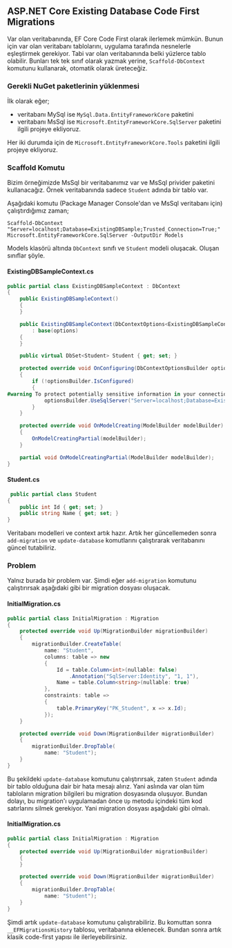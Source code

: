 ## ASP.NET Core Existing Database Code First Migrations

Var olan veritabanında, EF Core Code First olarak ilerlemek mümkün. 
Bunun için var olan veritabanı tablolarını, uygulama tarafında nesnelerle eşleştirmek gerekiyor.
Tabi var olan veritabanında belki yüzlerce tablo olabilir. 
Bunları tek tek sınıf olarak yazmak yerine, `Scaffold-DbContext` komutunu kullanarak, otomatik olarak üreteceğiz.

### Gerekli NuGet paketlerinin yüklenmesi

İlk olarak eğer; 
  - veritabanı MySql ise `MySql.Data.EntityFrameworkCore` paketini
  - veritabanı MsSql ise `Microsoft.EntityFrameworkCore.SqlServer` paketini ilgili projeye ekliyoruz.

Her iki durumda için de `Microsoft.EntityFrameworkCore.Tools` paketini ilgili projeye ekliyoruz.

### Scaffold Komutu

Bizim örneğimizde MsSql bir veritabanımız var ve MsSql privider paketini kullanacağız. 
Örnek veritabanında sadece `Student` adında bir tablo var. 

Aşağıdaki komutu (Package Manager Console'dan ve MsSql veritabanı için) çalıştırdığımız zaman;

````
Scaffold-DbContext "Server=localhost;Database=ExistingDBSample;Trusted_Connection=True;" Microsoft.EntityFrameworkCore.SqlServer -OutputDir Models
````

Models klasörü altında `DbContext` sınıfı ve `Student` modeli oluşacak. Oluşan sınıflar şöyle.

#### ExistingDBSampleContext.cs

````c#
public partial class ExistingDBSampleContext : DbContext
{
    public ExistingDBSampleContext()
    {
    }

    public ExistingDBSampleContext(DbContextOptions<ExistingDBSampleContext> options)
        : base(options)
    {
    }

    public virtual DbSet<Student> Student { get; set; }

    protected override void OnConfiguring(DbContextOptionsBuilder optionsBuilder)
    {
        if (!optionsBuilder.IsConfigured)
        {
#warning To protect potentially sensitive information in your connection string, you should move it out of source code. See http://go.microsoft.com/fwlink/?LinkId=723263 for guidance on storing connection strings.
            optionsBuilder.UseSqlServer("Server=localhost;Database=ExistingDBSample;Trusted_Connection=True;");
        }
    }

    protected override void OnModelCreating(ModelBuilder modelBuilder)
    {
        OnModelCreatingPartial(modelBuilder);
    }

    partial void OnModelCreatingPartial(ModelBuilder modelBuilder);
}
````

#### Student.cs

````c#
 public partial class Student
{
    public int Id { get; set; }
    public string Name { get; set; }
}
````

Veritabanı modelleri ve context artık hazır. Artık her güncellemeden sonra `add-migration` ve `update-database` komutlarını çalıştırarak veritabanını güncel tutabiliriz.

### Problem

Yalnız burada bir problem var. Şimdi eğer `add-migration` komutunu çalıştırırsak aşağıdaki gibi bir migration dosyası oluşacak.

#### InitialMigration.cs

````c#
public partial class InitialMigration : Migration
{
    protected override void Up(MigrationBuilder migrationBuilder)
    {
        migrationBuilder.CreateTable(
            name: "Student",
            columns: table => new
            {
                Id = table.Column<int>(nullable: false)
                    .Annotation("SqlServer:Identity", "1, 1"),
                Name = table.Column<string>(nullable: true)
            },
            constraints: table =>
            {
                table.PrimaryKey("PK_Student", x => x.Id);
            });
    }

    protected override void Down(MigrationBuilder migrationBuilder)
    {
        migrationBuilder.DropTable(
            name: "Student");
    }
}
````

Bu şekildeki `update-database` komutunu çalıştırırsak, zaten `Student` adında bir tablo olduğuna dair bir hata mesajı alırız. 
Yani aslında var olan tüm tabloların migration bilgileri bu migration dosyasında oluşuyor.
Bundan dolayı, bu migration'ı uygulamadan önce `Up` metodu içindeki tüm kod satırlarını silmek gerekiyor. Yani migration dosyası aşağıdaki gibi olmalı.

#### InitialMigration.cs

````c#
public partial class InitialMigration : Migration
{
    protected override void Up(MigrationBuilder migrationBuilder)
    {
    }

    protected override void Down(MigrationBuilder migrationBuilder)
    {
        migrationBuilder.DropTable(
            name: "Student");
    }
}
````

Şimdi artık `update-database` komutunu çalıştırabiliriz. Bu komuttan sonra `__EFMigrationsHistory` tablosu, veritabanına eklenecek.
Bundan sonra artık klasik code-first yapısı ile ilerleyebilirsiniz.


